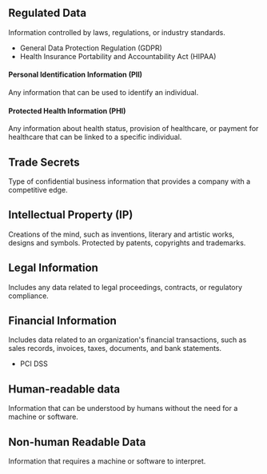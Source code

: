 ## Regulated Data
Information controlled by laws, regulations, or industry standards.
- General Data Protection Regulation (GDPR)
- Health Insurance Portability and Accountability Act (HIPAA)
#### Personal Identification Information (PII) 
Any information that can be used to identify an individual.
#### Protected Health Information (PHI)
Any information about health status, provision of healthcare, or payment for healthcare that can be linked to a specific individual.
## Trade Secrets 
Type of confidential business information that provides a company with a competitive edge.
## Intellectual Property (IP)
Creations of the mind, such as inventions, literary and artistic works, designs and symbols. Protected by patents, copyrights and trademarks.
## Legal Information
Includes any data related to legal proceedings, contracts, or regulatory compliance.
## Financial Information
Includes data related to an organization's financial transactions, such as sales records, invoices, taxes, documents, and bank statements.
- PCI DSS
## Human-readable data
Information that can be understood by humans without the need for a machine or software.
## Non-human Readable Data
Information that requires a machine or software to interpret.
